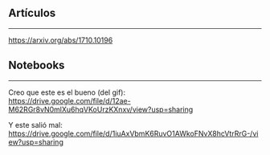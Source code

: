 
## Artículos  
---
https://arxiv.org/abs/1710.10196

## Notebooks  
---

Creo que este es el bueno (del gif):  
https://drive.google.com/file/d/12ae-M62RGr8vN0mlXu6hqVKoUrzKXnxv/view?usp=sharing  

Y este salió mal:  
https://drive.google.com/file/d/1iuAxVbmK6RuvO1AWkoFNvX8hcVtrRrG-/view?usp=sharing
